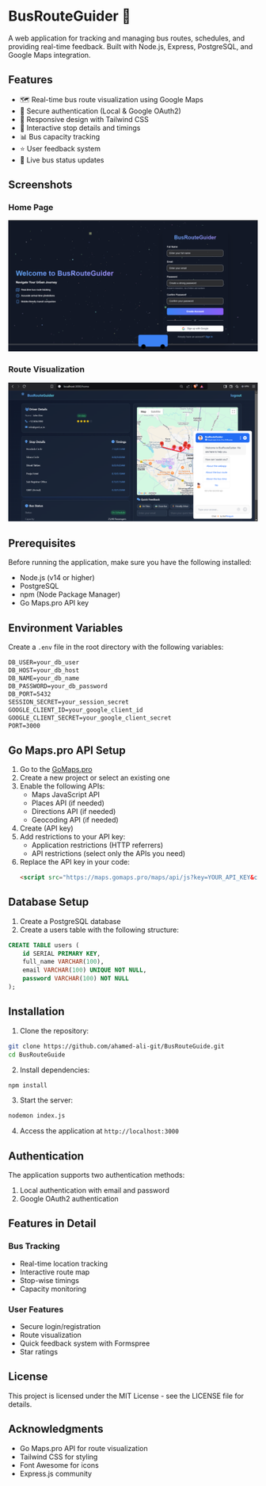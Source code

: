 # BusRouteGuider 🚌

A web application for tracking and managing bus routes, schedules, and providing real-time feedback. Built with Node.js, Express, PostgreSQL, and Google Maps integration.

## Features

- 🗺️ Real-time bus route visualization using Google Maps
- 🔐 Secure authentication (Local & Google OAuth2)
- 📱 Responsive design with Tailwind CSS
- 📍 Interactive stop details and timings
- 📊 Bus capacity tracking
- ⭐ User feedback system
- 🚦 Live bus status updates

## Screenshots

### Home Page
![Home Page](./screenshots/Screenshot1.png)

### Route Visualization
![Route Visualization](./screenshots/Screenshot2.png)

## Prerequisites
 
Before running the application, make sure you have the following installed:
- Node.js (v14 or higher)
- PostgreSQL
- npm (Node Package Manager)
- Go Maps.pro API key

## Environment Variables

Create a `.env` file in the root directory with the following variables:

```env
DB_USER=your_db_user
DB_HOST=your_db_host
DB_NAME=your_db_name
DB_PASSWORD=your_db_password
DB_PORT=5432
SESSION_SECRET=your_session_secret
GOOGLE_CLIENT_ID=your_google_client_id
GOOGLE_CLIENT_SECRET=your_google_client_secret
PORT=3000
```

## Go Maps.pro API Setup

1. Go to the [GoMaps.pro](https://gomaps.pro/)
2. Create a new project or select an existing one
3. Enable the following APIs:
   - Maps JavaScript API
   - Places API (if needed)
   - Directions API (if needed)
   - Geocoding API (if needed)
4. Create (API key)
5. Add restrictions to your API key:
   - Application restrictions (HTTP referrers)
   - API restrictions (select only the APIs you need)
6. Replace the API key in your code:
   ```html
   <script src="https://maps.gomaps.pro/maps/api/js?key=YOUR_API_KEY&callback=initMap" async defer></script>
   ```

## Database Setup

1. Create a PostgreSQL database
2. Create a users table with the following structure:

```sql
CREATE TABLE users (
    id SERIAL PRIMARY KEY,
    full_name VARCHAR(100),
    email VARCHAR(100) UNIQUE NOT NULL,
    password VARCHAR(100) NOT NULL
);
```

## Installation

1. Clone the repository:
```bash
git clone https://github.com/ahamed-ali-git/BusRouteGuide.git
cd BusRouteGuide
```

2. Install dependencies:
```bash
npm install
```

3. Start the server:
```bash
nodemon index.js
```

4. Access the application at `http://localhost:3000`

## Authentication

The application supports two authentication methods:
1. Local authentication with email and password
2. Google OAuth2 authentication

## Features in Detail

### Bus Tracking
- Real-time location tracking
- Interactive route map
- Stop-wise timings
- Capacity monitoring

### User Features
- Secure login/registration
- Route visualization
- Quick feedback system with Formspree
- Star ratings

## License

This project is licensed under the MIT License - see the LICENSE file for details.

## Acknowledgments
- Go Maps.pro API for route visualization
- Tailwind CSS for styling
- Font Awesome for icons
- Express.js community
